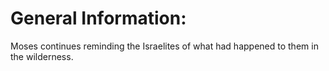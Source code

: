 # General Information:

Moses continues reminding the Israelites of what had happened to them in the wilderness.